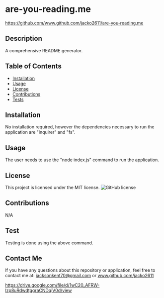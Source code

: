 # are-you-reading.me
https://github.com/www.github.com/jacko2611/are-you-reading.me
## Description
A comprehensive README generator.
## Table of Contents
* [Installation](#installation)
* [Usage](#usage)
* [License](#license)
* [Contributions](#contribution)
* [Tests](#testing)
## Installation
No installation required, however the dependencies necessary to run the application are "inquirer" and "fs".
## Usage
The user needs to use the "node index.js" command to run the application.
## License
This project is licensed under the MIT license.
![GitHub license](https://img.shields.io/badge/license-MIT-blue.svg)
## Contributions
N/A
## Test
Testing is done using the above command.
## Contact Me
If you have any questions about this repository or application, feel free to contact me at:
jacksonkent70@gmail.com or www.github.com/jacko2611

https://drive.google.com/file/d/1wC20_AFRW-lzp8uRdwdtggraCNDqiV0d/view

